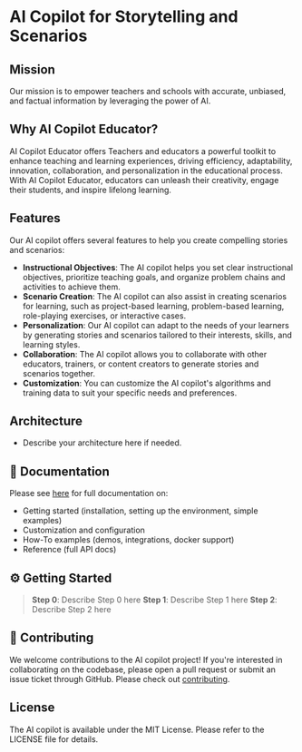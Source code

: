 # AI Copilot for Storytelling and Scenarios

## Mission
Our mission is to empower teachers and schools with accurate, unbiased, and factual information by leveraging the power of AI.

## Why AI Copilot Educator?
AI Copilot Educator offers Teachers and educators a powerful toolkit to enhance teaching and learning experiences, driving efficiency, adaptability, innovation, collaboration, and personalization in the educational process. With AI Copilot Educator, educators can unleash their creativity, engage their students, and inspire lifelong learning.

## Features
Our AI copilot offers several features to help you create compelling stories and scenarios:
- **Instructional Objectives**: The AI copilot helps you set clear instructional objectives, prioritize teaching goals, and organize problem chains and activities to achieve them.
- **Scenario Creation**: The AI copilot can also assist in creating scenarios for learning, such as project-based learning, problem-based learning, role-playing exercises, or interactive cases.
- **Personalization**: Our AI copilot can adapt to the needs of your learners by generating stories and scenarios tailored to their interests, skills, and learning styles.
- **Collaboration**: The AI copilot allows you to collaborate with other educators, trainers, or content creators to generate stories and scenarios together.
- **Customization**: You can customize the AI copilot's algorithms and training data to suit your specific needs and preferences.

## Architecture
- Describe your architecture here if needed.

## 📖 Documentation
Please see [here](https://docs.url.com/getting-started) for full documentation on:
- Getting started (installation, setting up the environment, simple examples)
- Customization and configuration
- How-To examples (demos, integrations, docker support)
- Reference (full API docs)

## ⚙️ Getting Started
> **Step 0**: Describe Step 0 here
> **Step 1**: Describe Step 1 here
> **Step 2**: Describe Step 2 here

## 🚀 Contributing
We welcome contributions to the AI copilot project! If you're interested in collaborating on the codebase, please open a pull request or submit an issue ticket through GitHub. Please check out [contributing](CONTRIBUTING.md).

## License
The AI copilot is available under the MIT License. Please refer to the LICENSE file for details.
